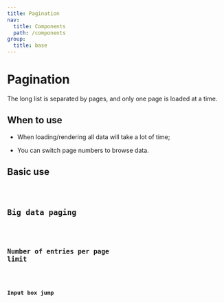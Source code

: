 ```yaml
---
title: Pagination
nav:
  title: Components
  path: /components
group:
  title: base
---
```


# Pagination

The long list is separated by pages, and only one page is loaded at a time.

## When to use

- When loading/rendering all data will take a lot of time;

- You can switch page numbers to browse data.

## Basic use

<code src="./demos/index1.tsx"/>

## Big data paging

<code src="./demos/index2.tsx"/>

## Number of entries per page limit

<code src="./demos/index3.tsx"/>

## Input box jump

<code src="./demos/index4.tsx"/>

<API/>
